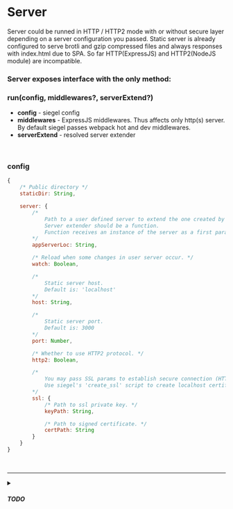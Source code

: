 # Server
Server could be runned in HTTP / HTTP2 mode with or without secure layer depending on a server configuration you passed.
Static server is already configured to serve brotli and gzip compressed files and always responses with index.html due to SPA.
So far HTTP(ExpressJS) and HTTP2(NodeJS module) are incompatible.

### Server exposes interface with the only method:
### run(config, middlewares?, serverExtend?)
<ul>
    <li><b>config</b> - siegel config</li>
    <li><b>middlewares</b> - ExpressJS middlewares. Thus affects only http(s) server. By default siegel passes webpack hot and dev middlewares.</li>
    <li><b>serverExtend</b> - resolved server extender</li>
</ul>
<br />

<h3>config</h3>

```js
{   
    /* Public directory */
    staticDir: String,

    server: {
        /*
            Path to a user defined server to extend the one created by siegel.
            Server extender should be a function.
            Function receives an instance of the server as a first paramenter and dependencies used to create this server as a second.
        */
        appServerLoc: String,

        /* Reload when some changes in user server occur. */
        watch: Boolean,

        /*
            Static server host.
            Default is: 'localhost'
        */
        host: String,

        /*
            Static server port.
            Default is: 3000
        */
        port: Number,

        /* Whether to use HTTP2 protocol. */
        http2: Boolean,

        /*
            You may pass SSL params to establish secure connection (HTTPS HTTP2S).
            Use siegel's 'create_ssl' script to create localhost certificate.
        */
        ssl: {
            /* Path to ssl private key. */
            keyPath: String,

            /* Path to signed certificate. */
            certPath: String
        }
    }
}
```

<br /><hr />
<details>
    <summary><h5>TODO</h5></summary>
    <ul>
        <li>Compatible HTTP1 and HTTP2 static server</li>
        <li>SEO for crawlers (pages prebuild or build on the fly)</li>
        <li>Typization</li>
        <li>Isomorphic API?</li>
        <li>Implement webSocket abstraction?</li>
    </ul>
</details>